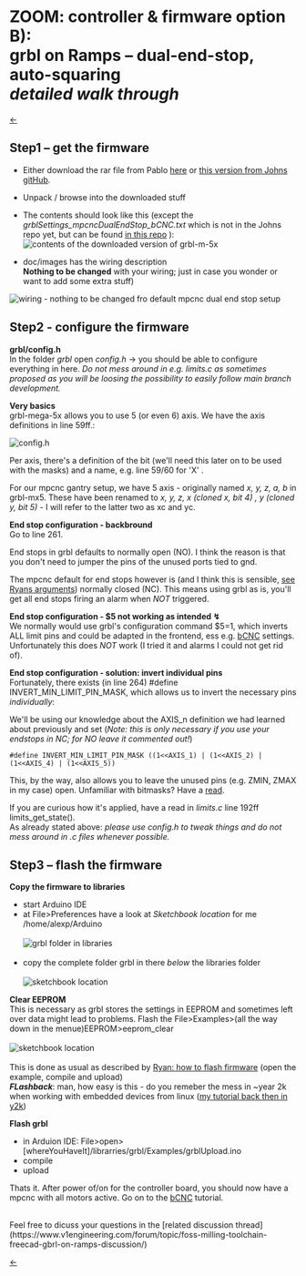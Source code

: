 # ZOOM: controller & firmware option B):<br>grbl on Ramps – dual-end-stop, auto-squaring <br>**_detailed walk through_**

[&larr;](index.html "back")

## Step1 – get the firmware

- Either download the rar file from Pablo [here](https://www.v1engineering.com/forum/topic/grbl-running-on-ramps/#post-78315) or [this version from Johns gitHub](https://github.com/johnboiles/grbl-Mega-5X/tree/c640018f846bba11a4228c5758af2fb21367d01a).
- Unpack / browse into the downloaded stuff
- The contents should look like this (except the *grblSettings_mpcncDualEndStop_bCNC.txt* which is not in the Johns repo yet, but can be found [in this repo](/assets/files/grblSettings_mpcncDualEndStop_bCNC.txt) ):
![](/assets/images/xgrbl.png "contents of the downloaded version of grbl-m-5x")

- doc/images has the wiring description<br>
**Nothing to be changed** with your wiring; just in case you wonder or want to add some extra stuff)

![](/assets/images/grbl-Mega-5X_MPCNC_Wiring.png "wiring - nothing to be changed fro default mpcnc dual end stop setup")

## Step2 - configure the firmware

**grbl/config.h**
<br>
In the folder *grbl* open *config.h* &#8594; you should be able to configure everything in here. *Do not mess around in e.g. limits.c as sometimes proposed as you will be loosing the possibility to easily follow main branch development.*


**Very basics**
<br>
grbl-mega-5x allows you to use 5 (or even 6) axis. We have the axis definitions in line 59ff.:

![](/assets/images/xgrbl2.png "config.h")

Per axis, there's a definition of the bit (we'll need this later on to be used with the masks) and a name, e.g. line 59/60 for 'X' .

For our mpcnc gantry setup, we have 5 axis - originally named *x, y, z, a, b* in grbl-mx5. These have been renamed to *x, y, z, x (cloned x, bit 4) , y (cloned y, bit 5)* - I will refer to the latter two as xc and yc.

**End stop configuration - backbround**
<br>
Go to line 261.

End stops in grbl defaults to normally open (NO). I think the reason is that you don't need to jumper the pins of the unused ports tied to gnd.

The mpcnc default for end stops however is (and I think this is sensible, [see Ryans arguments](https://www.v1engineering.com/auto-square-dual-endstops/)) normally closed (NC). This means using grbl as is, you'll get all end stops firing an alarm when *NOT* triggered.

**End stop configuration - $5 not working as intended &#8623;**
<br>
We normally would use grbl's configuration command  $5=1, which inverts ALL limit pins and could be adapted in the frontend, ess e.g. [bCNC](bcnc_1.html) settings.
<br>
Unfortunately this does *NOT* work (I tried it and alarms I could not get rid of).

**End stop configuration - solution: invert individual pins**
<br>
Fortunately, there exists (in line 264) #define INVERT_MIN_LIMIT_PIN_MASK, which allows us to invert the necessary pins *individually*:

We'll be using our knowledge about the AXIS_n definition we had learned about previously and set (*Note: this is only necessary if you use your endstops in NC; for NO leave it commented out!*)

```
#define INVERT_MIN_LIMIT_PIN_MASK ((1<<AXIS_1) | (1<<AXIS_2) | (1<<AXIS_4) | (1<<AXIS_5))
```
This, by the way, also allows you to leave the unused pins (e.g. ZMIN, ZMAX in my case) open.
Unfamiliar with bitmasks? Have a [read](https://codeforces.com/blog/entry/18169).

If you are curious how it's applied, have a read in *limits.c* line 192ff limits_get_state().<br>
As already stated above: *please use config.h to tweak things and do not mess around in .c files whenever possible.*

## Step3 – flash the firmware
**Copy the firmware to libraries**
- start Arduino IDE
- at File>Preferences have a look at *Sketchbook location* for me /home/alexp/Arduino
<br><br>![](/assets/images/xarduino1.png "grbl folder in libraries")<br><br>
- copy the complete folder grbl in there *below* the libraries folder<br><br>
![](/assets/images/xarduino2.png "sketchbook location")<br>

**Clear EEPROM**
<br>
This is necessary as grbl stores the settings in EEPROM and sometimes left over data might lead to problems.
Flash the File>Examples>(all the way down in the menue)EEPROM>eeprom_clear
<br><br>![](/assets/images/xarduino3.png "sketchbook location")<br><br>
This is done as usual as described by [Ryan: how to flash firmware](https://www.v1engineering.com/marlin-firmware/) (open the example, compile and upload)
<br>**_FLashback_**: man, how easy is this - do you remeber the mess in ~year 2k when working with embedded devices from linux ([my tutorial back then in y2k](http://www.41hz.de/arm_linux.html))

**Flash grbl**
- in Arduion IDE: File>open> [whereYouHaveIt]/librarries/grbl/Examples/grblUpload.ino
- compile
- upload

Thats it.
After power of/on for the controller board, you should now have a mpcnc with all motors active.
Go on to the [bCNC](bcnc_1.html) tutorial.


<br>
Feel free to dicuss your questions in the [related discussion thread](https://www.v1engineering.com/forum/topic/foss-milling-toolchain-freecad-gbrl-on-ramps-discussion/) 


[&larr;](index.html "back")
